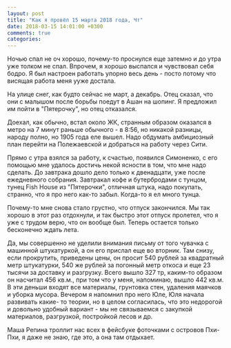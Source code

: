 ```yaml
---
layout: post
title: "Как я провёл 15 марта 2018 года, Чт"
date: 2018-03-15 14:01:00 +0300
comments: true
categories: 
---
```

Ночью спал не оч хорошо, почему-то проснулся еще затемно и до утра уже толком не спал. Впрочем, я хорошо выспался и чувствовал себя бодро. Я был настроен работать упорно весь день - посто потому что висящая работа меня ууже достала.

На улице снег, как будто сейчас не март, а декабрь. Отец сказал, что они с малышом после борьбы поедут в Ашан на шопинг. Я предложил им пойти в "Пятерочку", но отец отказался.

Доехал, как обычно, встал около ЖК, странным образом оказался в метро на 7 минут раньше обычного - в 8:56, но никакой разницы, народу полно, но 1905 года еле вышел. Надо обдумать амбициозный план перейти на Полежаевской и добраться на работу через Сити.

Прямо с утра взялся за работу, к счастью, появился Симоненко, с его помощью мне удалось достичь некой ясности в том, что мне надо сделать. До завтрака дошло дело только к двенадцати, уже после ежедневного собрания. Завтракал кофе и бутербродами с тунцом, тунец Fish House из "Пятерочки", отличная штука, надо покупать, странно, что я про него как-то забыл. Когда-то я ел много тунца.

Почему-то мне снова стало грустно, что отпуск закончился. Мы так хорошо в этот раз отдохнули, и так быстро этот отпуск пролетел, что я уже с трудом верю, что он вообще был. Теперь остается только бесконечно ждать лета.

Да, мы совершенно не уделили внимания письму от того чувачка с машинной штукатуркой, а он его прислал еще во вторник. Там снизу, если прокрутить, приведены цены, он просит 540 рублей за квадратный метр штукатурки, 540 же рублей за погонный метр откоса и еще 23 тысячи за доставку и разгрузку. Всего вышло 327 тр, каким-то образом он насчитал 456 кв.м., при том что у меня, напоминаю, вышло 442 кв.м. В эти деньши входят все материалы, грунтовка стен, удаления маячков и уборка мусора. Вечером я напомнил про него Юле, Юля начала развивать какие- то теории, но в целом согласилась, что это недорогой и довольно удобный вариант - мы не связываемся с закупкой материалов, разгрузкой, постройкой лесов и др.

Маша Репина троллит нас всех в фейсбуке фоточками с островов Пхи-Пхи, я даже не знаю, где это, а она там отдыхает.